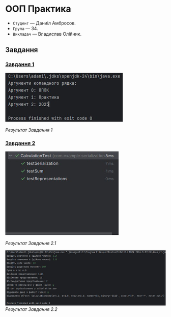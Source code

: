 # ООП Практика
- `Студент` — Даниіл Амбросов.
- `Група` — 34.
- `Викладач` — Владислав Олійник.

## Завдання

### [Завдання 1](https://github.com/F1xaze11/OOP-praktika-Java/tree/main/Проект%20Java/PR%201)

![Результат Завдання 1](https://github.com/F1xaze11/OOP-praktika-Java/blob/main/images/Завдання%201.jpg)

*Результат Завдання 1*

### [Завдання 2](https://github.com/F1xaze11/OOP-praktika-Java/tree/main/Проект%20Java/PR%202)

![Результат Завдання 2.1](https://github.com/F1xaze11/OOP-praktika-Java/blob/main/images/Завдання%202.1.jpg)

*Результат Завдання 2.1*

![Результат Завдання 2.2](https://github.com/F1xaze11/OOP-praktika-Java/blob/main/images/Завдання%202.2.jpg)
*Результат Завдання 2.2*

